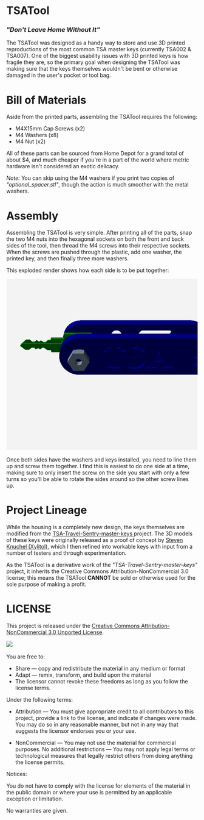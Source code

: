 
TSATool
=========

### _"Don't Leave Home Without It"_

The TSATool was designed as a handy way to store and use 3D printed reproductions of the most common TSA master keys
(currently TSA002 & TSA007). One of the biggest usability issues with 3D printed keys is how fragile they are, so the
primary goal when designing the TSATool was making sure that the keys themselves wouldn't be bent or otherwise damaged in
the user's pocket or tool bag.

Bill of Materials
========

Aside from the printed parts, assembling the TSATool requires the following:

* M4X15mm Cap Screws (x2)
* M4 Washers (x8)
* M4 Nut (x2)

All of these parts can be sourced from Home Depot for a grand total of about $4, and much cheaper if you're in a part of
the world where metric hardware isn't considered an exotic delicacy.

_Note:_ You can skip using the M4 washers if you print two copies of *"optional_spacer.stl"*, though the action is much
smoother with the metal washers.

Assembly
========

Assembling the TSATool is very simple. After printing all of the parts, snap the two M4 nuts into the hexagonal sockets on
both the front and back sides of the tool, then thread the M4 screws into their respective sockets. When the screws are
pushed through the plastic, add one washer, the printed key, and then finally three more washers.

This exploded render shows how each side is to be put together:

![Exploded View](/IMG/exploded.gif?raw=true "Exploded View")

Once both sides have the washers and keys installed, you need to line them up and screw them together. I find this is
easiest to do one side at a time, making sure to only insert the screw on the side you start with only a few turns so you'll
be able to rotate the sides around so the other screw lines up.

Project Lineage
=========

While the housing is a completely new design, the keys themselves are modified from the [TSA-Travel-Sentry-master-keys
](https://github.com/Xyl2k/TSA-Travel-Sentry-master-keys) project. The 3D models of these keys were originally released as a
proof of concept by [Steven Knuchel (Xylitol)](http://www.xylibox.com/), which I then refined into workable keys with input
from a number of testers and through experimentation.

As the TSATool is a derivative work of the *"TSA-Travel-Sentry-master-keys"* project, it inherits the Creative Commons
Attribution-NonCommercial 3.0 license; this means the TSATool **CANNOT** be sold or otherwise used for the sole purpose of
making a profit.

LICENSE
=========
This project is released under the [Creative Commons Attribution-NonCommercial 3.0 Unported License](https://creativecommons.org/licenses/by-nc/3.0/us/).

![](https://upload.wikimedia.org/wikipedia/commons/9/99/Cc-by-nc_icon.svg)

You are free to:

* Share — copy and redistribute the material in any medium or format
* Adapt — remix, transform, and build upon the material
* The licensor cannot revoke these freedoms as long as you follow the license terms.

Under the following terms:

* Attribution — You must give appropriate credit to all contributors to this project, provide a link to the license, and indicate if changes were made. You may do so in any reasonable manner, but not in any way that suggests the licensor endorses you or your use.

* NonCommercial — You may not use the material for commercial purposes.
No additional restrictions — You may not apply legal terms or technological measures that legally restrict others from doing anything the license permits.

Notices:

You do not have to comply with the license for elements of the material in the public domain or where your use is permitted by an applicable exception or limitation.

No warranties are given.
